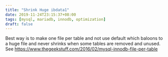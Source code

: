 ```yaml
---
title: "Shrink Huge ibdata1"
date: 2019-11-24T23:15:37+08:00
tags: [mysql, mariadb, innodb, optimization]
draft: false
---
```


Best way is to make one file per table and not use default which baloons to a huge file and never shrinks when some tables are removed and unused.
See https://www.thegeekstuff.com/2016/02/mysql-innodb-file-per-table

